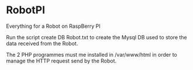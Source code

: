 # RobotPI
Everything for a Robot on RaspBerry PI

Run the script create DB Robot.txt to create the Mysql DB used to store the data received from the Robot.

The 2 PHP programmes must me installed in /var/www/html in order to manage the HTTP request send by the Robot.
